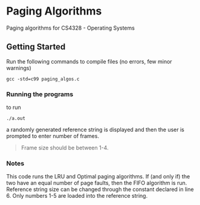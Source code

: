 # Paging Algorithms

Paging algorithms for CS4328 - Operating Systems  

## Getting Started

Run the following commands to compile files (no errors, few minor warnings)  

```
gcc -std=c99 paging_algos.c  
```

### Running the programs
to run  

```
./a.out
```  
a randomly generated reference string is displayed and then the user is prompted to enter number of frames.  
>Frame size should be between 1-4.

### Notes  
This code runs the LRU and Optimal paging algorithms. If (and only if) the two have an equal number of page faults, then the FIFO algorithm is run. Reference string size can be changed through the constant declared in line 6. Only numbers 1-5 are loaded into the reference string.  
